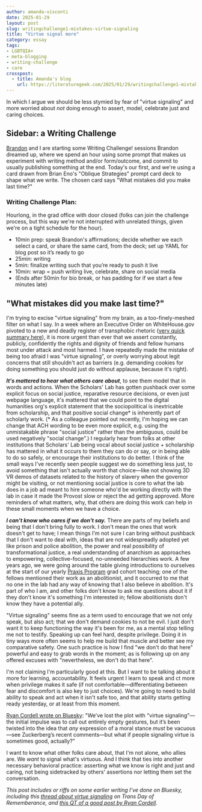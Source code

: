 ```yaml
---
author: amanda-visconti
date: 2025-01-29
layout: post
slug: writingchallenge1-mistakes-virtue-signaling
title: "Virtue signal more"
category: essay
tags:
- LGBTQIA+
- meta-blogging
- writing-challenge
- care
crosspost:
  - title: Amanda's blog
    url: https://literaturegeek.com/2025/01/29/writingchallenge1-mistakes-virtue-signaling
---
```


In which I argue we should be less stymied by fear of "virtue signaling" and more worried about *not* doing enough to assert, model, celebrate just and caring choices.

## Sidebar: a Writing Challenge
[Brandon](/people/brandon-walsh) and I are starting some Writing Challenge! sessions Brandon dreamed up, where we spend an hour using some prompt that makes us experiment with writing method and/or form/outcome, and commit to usually publishing something at the end. Today's our first, and we're using a card drawn from Brian Eno's "Oblique Strategies" prompt card deck to shape what we write. The chosen card says "What mistakes did you make last time?"

### Writing Challenge Plan:
Hourlong, in the grad office with door closed (folks can join the challenge process, but this way we're not interrupted with unrelated things, given we're on a tight schedule for the hour).
* 10min prep: speak Brandon's affirmations; decide whether we each select a card, or share the same card, from the deck; set up YAML for blog post so it’s ready to go
* 25min: writing
* 5min: finalize writing such that you’re ready to push it live
* 10min: wrap = push writing live, celebrate, share on social media
* (Ends after 50min for bio break, or has padding for if we start a few minutes late)

## "What mistakes did you make last time?"
I'm trying to excise "virtue signaling" from my brain, as a too-finely-meshed filter on what I say. In a week where an Executive Order on WhiteHouse.gov pivoted to a new and deadly register of transphobic rhetoric ([very quick summary here](https://bsky.app/profile/literaturegeek.bsky.social/post/3lgushjye3c2k)), it is more urgent than ever that we assert constantly, publicly, confidently the rights and dignity of friends and fellow humans most under attack and most harmed. I have repeatedly made the mistake of being too afraid I was "virtue signaling", or overly worrying about legit concerns that still shouldn't act as barriers (e.g. demanding cookies for doing something you should just do without applause, because it's right).

***It's mattered to hear what others care about***, to see them model that in words and actions. When the Scholars' Lab has gotten pushback over some explicit focus on social justice, reparative resource decisions, or even just webpage language, it's mattered that we could point to the digital humanities org's explicit statement that the sociopolitical is inextricable from scholarship, and that positive social change* is inherently part of scholarly work. (* As a colleague pointed out recently, I'm hoping we can change that ACH wording to be even more explicit, e.g. using the unmistakable phrase "social justice" rather than the ambiguous, could be used negatively "social change".) I regularly hear from folks at other institutions that Scholars' Lab being vocal about social justice + scholarship has mattered in what it occurs to them they can do or say, or in being able to do so safely, or encourage their institutions to do better. I think of the small ways I've recently seen people suggest we do something less just, to avoid something that isn't actually worth that choice—like not showing 3D VR demos of datasets related to the history of slavery when the governor might be visiting, or not mentioning social justice is core to what the lab does in a job ad meant to hire someone who'd be working directly with the lab in case it made the Provost slow or reject the ad getting approved. More reminders of what matters, why, that others are doing this work can help in these small moments when we have a choice.

***I can't know who cares if we don't say.*** There are parts of my beliefs and being that I don't bring fully to work. I don't mean the ones that work doesn't get to have; I mean things I'm not sure I can bring without pushback that I don't want to deal with, ideas that are not widespreadly adopted yet like prison and police abolition, the power and real possibility of transformational justice, a real understanding of anarchism as approaches to empowering, collective-focused, no-unneeded hierarchies work. A few years ago, we were going around the table giving introductions to ourselves at the start of our yearly [Praxis Program](https://praxis.scholarslab.org/) grad cohort teaching; one of the fellows mentioned their work as an abolitionist, and it occurred to me that no one in the lab had any way of knowing that I also believe in abolition. It's part of who I am, and other folks don't know to ask me questions about it if they don't know it's something I'm interested in; fellow abolitionists don't know they have a potential ally.

"Virtue signaling" seems fine as a term used to encourage that we not only speak, but also act; that we don't demand cookies to not be evil. I just don't want it to keep functioning the way it's been for me, as a mental stop telling me not to testify. Speaking up can feel hard, despite privilege. Doing it in tiny ways more often seems to help me build that muscle and better see my comparative safety. One such practice is how I find "we don't do that here" powerful and easy to grab words in the moment; as is following up on any offered excuses with "nevertheless, we don't do that here". 

I'm not claiming I'm particularly good at this. But I want to be talking about it more for learning, accountability. It feels urgent I learn to speak and ct more when privilege makes it safe (if not comfortable—differentiating between fear and discomfort is also key to just choices). We're going to need to build ability to speak and act when it isn't safe too, and that ability starts getting ready yesterday, or at least from this moment.

[Ryan Cordell wrote on Bluesky](https://bsky.app/profile/ryancordell.org/post/3lgcc4vixkc2d): "We’ve lost the plot with "virtue signaling"—the initial impulse was to call out entirely empty gestures, but it’s been twisted into the idea that *any* expression of a moral stance *must* be vacuous—see Zuckerberg’s recent comments—but what if people signaling virtue is sometimes good, actually?"

I want to know what other folks care about, that I'm not alone, who allies are. We *want* to signal what's virtuous. And I think that ties into another necessary behavioral practice: asserting what we know is right and just and caring, not being sidetracked by others' assertions nor letting them set the conversation.

_This post includes or riffs on some earlier writing I've done on Bluesky, including this [thread about virtue signaling](https://bsky.app/profile/literaturegeek.bsky.social/post/3lbeh5zlms32x) on Trans Day of Rememberance, and [this QT of a good post by Ryan Cordell](https://bsky.app/profile/literaturegeek.bsky.social/post/3lgd72aa5f22f)._